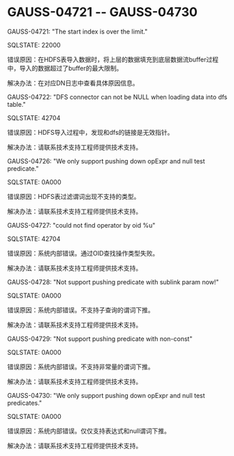 # GAUSS-04721 -- GAUSS-04730

GAUSS-04721: "The start index is over the limit."

SQLSTATE: 22000

错误原因：在HDFS表导入数据时，将上层的数据填充到底层数据流buffer过程中，导入的数据超过了buffer的最大限制。

解决办法：在对应DN日志中查看具体原因信息。

GAUSS-04722: "DFS connector can not be NULL when loading data into dfs table."

SQLSTATE: 42704

错误原因：HDFS导入过程中，发现和dfs的链接是无效指针。

解决办法：请联系技术支持工程师提供技术支持。

GAUSS-04726: "We only support pushing down opExpr and null test predicate."

SQLSTATE: 0A000

错误原因：HDFS表过滤谓词出现不支持的类型。

解决办法：请联系技术支持工程师提供技术支持。

GAUSS-04727: "could not find operator by oid %u"

SQLSTATE: 42704

错误原因：系统内部错误。通过OID查找操作类型失败。

解决办法：请联系技术支持工程师提供技术支持。

GAUSS-04728: "Not support pushing predicate with sublink param now!"

SQLSTATE: 0A000

错误原因：系统内部错误。不支持子查询的谓词下推。

解决办法：请联系技术支持工程师提供技术支持。

GAUSS-04729: "Not support pushing predicate with non-const"

SQLSTATE: 0A000

错误原因：系统内部错误。不支持非常量的谓词下推。

解决办法：请联系技术支持工程师提供技术支持。

GAUSS-04730: "We only support pushing down opExpr and null test predicates."

SQLSTATE: 0A000

错误原因：系统内部错误。仅仅支持表达式和null谓词下推。

解决办法：请联系技术支持工程师提供技术支持。

